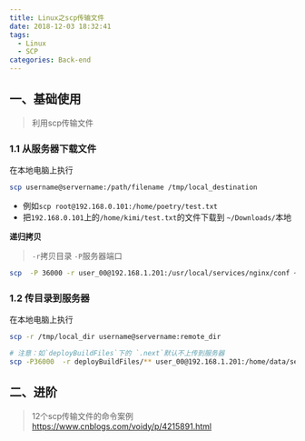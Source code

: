 ```yaml
---
title: Linux之scp传输文件
date: 2018-12-03 18:32:41
tags: 
  - Linux
  - SCP
categories: Back-end
---
```



## 一、基础使用

> 利用scp传输文件

### 1.1 从服务器下载文件

在本地电脑上执行
 
```bash
scp username@servername:/path/filename /tmp/local_destination
```

- 例如`scp root@192.168.0.101:/home/poetry/test.txt `
- 把`192.168.0.101`上的`/home/kimi/test.txt`的文件下载到 `~/Downloads/`本地

**递归拷贝**

> `-r`拷贝目录 `-P`服务器端口

```bash
scp  -P 36000 -r user_00@192.168.1.201:/usr/local/services/nginx/conf ~/Downloads/
```

### 1.2 传目录到服务器

在本地电脑上执行

```bash
scp -r /tmp/local_dir username@servername:remote_dir
```

```bash
# 注意：如`deployBuildFiles`下的 `.next`默认不上传到服务器
scp -P36000  -r deployBuildFiles/** user_00@192.168.1.201:/home/data/services/goods-prev.yesdat.com/
```


## 二、进阶

> 12个scp传输文件的命令案例 https://www.cnblogs.com/voidy/p/4215891.html

 
